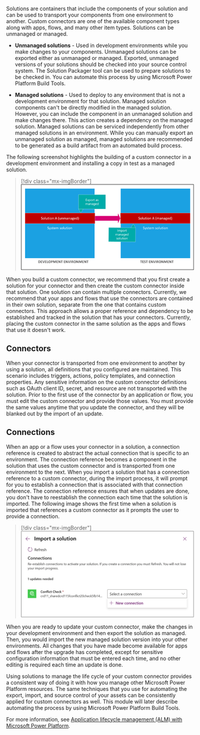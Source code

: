Solutions are containers that include the components of your solution and can be used to transport your components from one environment to another. Custom connectors are one of the available component types along with apps, flows, and many other item types. Solutions can be unmanaged or managed.

-   **Unmanaged solutions** - Used in development environments while you make changes to your components. Unmanaged solutions can be exported either as unmanaged or managed. Exported, unmanaged versions of your solutions should be checked into your source control system. The Solution Packager tool can be used to prepare solutions to be checked in. You can automate this process by using Microsoft Power Platform Build Tools.

-   **Managed solutions** - Used to deploy to any environment that is not a development environment for that solution. Managed solution components can't be directly modified in the managed solution. However, you can include the component in an unmanaged solution and make changes there. This action creates a dependency on the managed solution. Managed solutions can be serviced independently from other managed solutions in an environment. While you can manually export an unmanaged solution as managed, managed solutions are recommended to be generated as a build artifact from an automated build process.

The following screenshot highlights the building of a custom connector in a development environment and installing a copy in test as a managed solution.

> [!div class="mx-imgBorder"]
> [![Diagram of distributution of a solution from development to test environments.](../media/development-test-environments.png)](../media/development-test-environments.png#lightbox)

When you build a custom connector, we recommend that you first create a solution for your connector and then create the custom connector inside that solution. One solution can contain multiple connectors. Currently, we recommend that your apps and flows that use the connectors are contained in their own solution, separate from the one that contains custom connectors. This approach allows a proper reference and dependency to be established and tracked in the solution that has your connectors. Currently, placing the custom connector in the same solution as the apps and flows that use it doesn't work.

## Connectors

When your connector is transported from one environment to another by using a solution, all definitions that you configured are maintained. This scenario includes triggers, actions, policy templates, and connection properties. Any sensitive information on the custom connector definitions such as OAuth client ID, secret, and resource are not transported with the solution. Prior to the first use of the connector by an application or flow, you must edit the custom connector and provide those values. You must provide the same values anytime that you update the connector, and they will be blanked out by the import of an update.

## Connections

When an app or a flow uses your connector in a solution, a connection reference is created to abstract the actual connection that is specific to an environment. The connection reference becomes a component in the solution that uses the custom connector and is transported from one environment to the next. When you import a solution that has a connection reference to a custom connector, during the import process, it will prompt for you to establish a connection that is associated with that connection reference. The connection reference ensures that when updates are done, you don't have to reestablish the connection each time that the solution is imported. The following image shows the first time when a solution is imported that references a custom connector as it prompts the user to provide a connection.

> [!div class="mx-imgBorder"]
> [![Screenshot showing setting connection reference to a valid connection on import.](../media/import-solution.png)](../media/import-solution.png#lightbox)

When you are ready to update your custom connector, make the changes in your development environment and then export the solution as managed. Then, you would import the new managed solution version into your other environments. All changes that you have made become available for apps and flows after the upgrade has completed, except for sensitive configuration information that must be entered each time, and no other editing is required each time an update is done.

Using solutions to manage the life cycle of your custom connector provides a consistent way of doing it with how you manage other Microsoft Power Platform resources. The same techniques that you use for automating the export, import, and source control of your assets can be consistently applied for custom connectors as well. This module will later describe automating the process by using Microsoft Power Platform Build Tools. 

For more information, see [Application lifecycle management (ALM) with Microsoft Power Platform](/power-platform/alm/?azure-portal=true).
